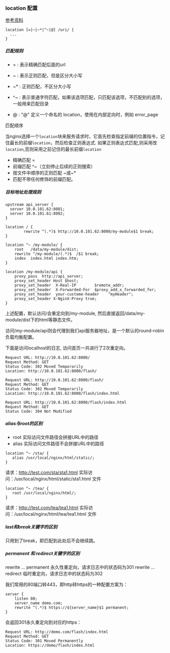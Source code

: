 
### location 配置

[参考资料](https://juejin.im/post/5ce5e1f65188254159084141)

```
location [=|~|~*|^~|@] /uri/ {
  ...
} 
```

##### 匹配规则
* = : 表示精确匹配后面的url

* ~ : 表示正则匹配，但是区分大小写

* ~* : 正则匹配，不区分大小写

* ^~ : 表示普通字符匹配，如果该选项匹配，只匹配该选项，不匹配别的选项，一般用来匹配目录

* @ : "@" 定义一个命名的 location，使用在内部定向时，例如 error_page

匹配顺序

当nginx选择一个`location`块来服务请求时，它首先检查指定前缀的位置指令，记住最长的前缀`location`，然后检查正则表达式.
如果正则表达式匹配,则采用改`location`,否则采用之前记住的最长前缀`location`

* 精确匹配 =
* 前缀匹配 ^~（立刻停止后续的正则搜索）
* 按文件中顺序的正则匹配 ~或~*
* 匹配不带任何修饰的前缀匹配。

##### 目标地址处理规则

```
upstream api_server {
  server 10.0.101.62:8081;
  server 10.0.101.61:8082;
}

location / {
        rewrite ^(.*)$ http://10.0.101.62:8000/my-module$1 break;
}

location ^~ /my-module/ {
    root   /data/my-module/dist;
    rewrite ^/my-module/(.*)$  /$1 break;
    index  index.html index.htm;
}

location /my-module/api {
    proxy_pass  http://api_server;
    proxy_set_header Host $host;
    proxy_set_header  X-Real-IP        $remote_addr;
    proxy_set_header  X-Forwarded-For  $proxy_add_x_forwarded_for;
    proxy_set_header  your-custome-header    "myHeader";
    proxy_set_header X-NginX-Proxy true;
}
```

上述配置，默认访问/会重定向到/my-module, 然后直接返回/data/my-module/dist下的html等静态文件。

访问/my-module/api则会代理到我们api服务器地址，是一个默认的round-robin负载均衡配置。

下面是访问localhost的日志, 访问首页一共进行了2次重定向。
```
Request URL: http://10.0.101.62:8000/
Request Method: GET
Status Code: 302 Moved Temporarily
Location: http://10.0.101.62:8000/flash/

Request URL: http://10.0.101.62:8000/flash/
Request Method: GET
Status Code: 302 Moved Temporarily
Location: http://10.0.101.62:8000/flash/index.html

Request URL: http://10.0.101.62:8000/flash/index.html
Request Method: GET
Status Code: 304 Not Modified
```

##### alias与root的区别

* root 实际访问文件路径会拼接URL中的路径
* alias 实际访问文件路径不会拼接URL中的路径

```
location ^~ /sta/ {  
   alias /usr/local/nginx/html/static/;  
}
```
请求：http://test.com/sta/sta1.html
实际访问：/usr/local/nginx/html/static/sta1.html 文件

```
location ^~ /tea/ {  
   root /usr/local/nginx/html/;  
}
```
请求：http://test.com/tea/tea1.html
实际访问：/usr/local/nginx/html/tea/tea1.html 文件

##### last和break关键字的区别

只用到了break，即匹配到此处后不会继续跳。

##### permanent 和 redirect关键字的区别

rewrite … permanent 永久性重定向，请求日志中的状态码为301
rewrite … redirect 临时重定向，请求日志中的状态码为302

我们常用的80端口转443，即http转https的一种配置方案为：
```
server {
    listen 80;
    server_name demo.com;
    rewrite ^(.*)$ https://${server_name}$1 permanent; 
}
```

会返回301永久重定向到对应的https：

```
Request URL: http://demo.com/flash/index.html
Request Method: GET
Status Code: 301 Moved Permanently
Location: https://demo/flash/index.html
```

